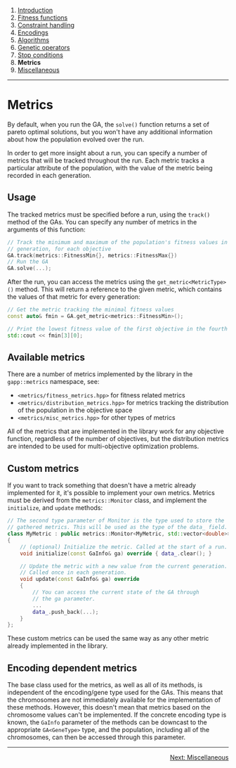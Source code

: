 ﻿
1. [Introduction](introduction.md)  
2. [Fitness functions](fitness-functions.md)  
3. [Constraint handling](constraint-handling.md)  
4. [Encodings](encodings.md)  
5. [Algorithms](algorithms.md)  
6. [Genetic operators](genetic-operators.md)  
7. [Stop conditions](stop-conditions.md)  
8. **Metrics**  
9. [Miscellaneous](miscellaneous.md)

------------------------------------------------------------------------------------------------

# Metrics

By default, when you run the GA, the `solve()` function returns a set
of pareto optimal solutions, but you won't have any additional information
about how the population evolved over the run.

In order to get more insight about a run, you can specify a number of metrics
that will be tracked throughout the run. Each metric tracks a particular attribute
of the population, with the value of the metric being recorded in each generation.

## Usage

The tracked metrics must be specified before a run, using the `track()`
method of the GAs. You can specify any number of metrics in the arguments
of this function:

```cpp
// Track the minimum and maximum of the population's fitness values in each
// generation, for each objective
GA.track(metrics::FitnessMin{}, metrics::FitnessMax{})
// Run the GA
GA.solve(...);
```

After the run, you can access the metrics using the `get_metric<MetricType>()` method.
This will return a reference to the given metric, which contains the values of that
metric for every generation:

```cpp
// Get the metric tracking the minimal fitness values
const auto& fmin = GA.get_metric<metrics::FitnessMin>();

// Print the lowest fitness value of the first objective in the fourth generation
std::cout << fmin[3][0];
```

## Available metrics

There are a number of metrics implemented by the library in the
`gapp::metrics` namespace, see:

  - `<metrics/fitness_metrics.hpp>` for fitness related metrics
  - `<metrics/distribution_metrics.hpp>` for metrics tracking
    the distribution of the population in the objective space
  - `<metrics/misc_metrics.hpp>` for other types of metrics

All of the metrics that are implemented in the library work for any objective
function, regardless of the number of objectives, but the distribution metrics
are intended to be used for multi-objective optimization problems.

## Custom metrics

If you want to track something that doesn't have a metric already implemented 
for it, it's possible to implement your own metrics. Metrics must be derived
from the `metrics::Monitor` class, and implement the `initialize`, and `update`
methods:

```cpp
// The second type parameter of Monitor is the type used to store the
// gathered metrics. This will be used as the type of the data_ field.
class MyMetric : public metrics::Monitor<MyMetric, std::vector<double>>
{
    // (optional) Initialize the metric. Called at the start of a run.
    void initialize(const GaInfo& ga) override { data_.clear(); }

    // Update the metric with a new value from the current generation.
    // Called once in each generation.
    void update(const GaInfo& ga) override
    {
        // You can access the current state of the GA through
        // the ga parameter.
        ...
        data_.push_back(...);
    }
};
```

These custom metrics can be used the same way as any other metric already
implemented in the library.

## Encoding dependent metrics

The base class used for the metrics, as well as all of its methods, is
independent of the encoding/gene type used for the GAs. This means that
the chromosomes are not immediately available for the implementation of
these methods.
However, this doesn't mean that metrics based on the chromosome values
can't be implemented. If the concrete encoding type is known, the `GaInfo`
parameter of the methods can be downcast to the appropriate `GA<GeneType>`
type, and the population, including all of the chromosomes, can then be
accessed through this parameter.

------------------------------------------------------------------------------------------------

<p align="right"><a href="miscellaneous.md">Next: Miscellaneous</a></p>
